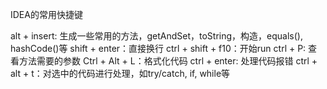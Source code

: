 IDEA的常用快捷键

alt + insert: 生成一些常用的方法，getAndSet，toString，构造，equals(), hashCode()等
shift + enter：直接换行
ctrl + shift + f10：开始run
ctrl + P: 查看方法需要的参数
Ctrl + Alt + L：格式化代码
ctrl + enter: 处理代码报错
ctrl + alt + t：对选中的代码进行处理，如try/catch, if, while等
